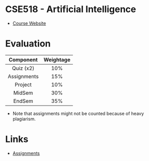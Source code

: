 # CSE518 - Artificial Intelligence
* [Course Website](https://shashi-prabh.github.io/teaching/ai_2022.html)

# Evaluation
|Component   |Weightage   |
|:-:|:-:|
|Quiz (x2)   | 10%   |
|Assignments   |15%   |
|Project   |10%   |
|MidSem   |30%   |
|EndSem   |35%   |
* Note that assignments might not be counted because of heavy plagiarism.

# Links
* [Assignments](https://inst.eecs.berkeley.edu/~cs188/sp22/projects/)